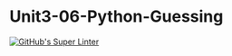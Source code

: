 # Unit3-06-Python-Guessing

[![GitHub's Super Linter](https://github.com/crestel-ong/Unit3-06-Python-Guessing/workflows/GitHub's%20Super%20Linter/badge.svg)](https://github.com/crestel-ong/Unit3-06-Python-Guessing/actions)

